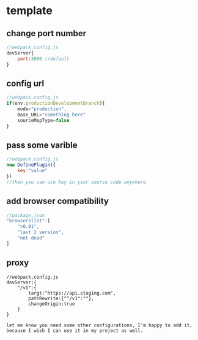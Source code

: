 # template


## change port number

```javascript
//webpack.config.js
devServer{
    port:3000 //default
}
```

## config url

```javascript
//webpack.config.js
if(env.productionDevelopmentBranch){
    mode="production",
    Base_URL="something here"
    sourceMapType=false
}

```


## pass some varible

```javascript
//webpack.config.js
new DefinePlugin({
    key:"value"
})
//then you can use key in your source code anywhere

```

## add browser compatibility    

```javascript
//package.json
"browserslist":[
    ">0.01",
    "last 2 version",
    "not dead"
]

```

## proxy
```javscript
//webpack.config.js
devServer:{
    "/v1":{
        targt:"https://api.staging.com",
        pathRewrite:{"^/v1":""},
        changeOrigin:true
    }
}

```

`let me know you need some other configurations, I'm happy to add it, because I wish I can use it in my project as well.`

